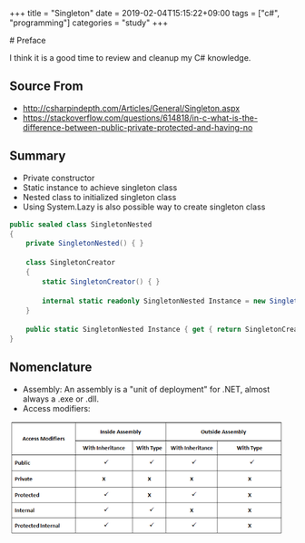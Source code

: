 +++
title = "Singleton"
date = 2019-02-04T15:15:22+09:00
tags = ["c#", "programming"]
categories = "study"
+++

<div class="description">
# Preface

I think it is a good time to review and cleanup my C# knowledge.

## Source From
- http://csharpindepth.com/Articles/General/Singleton.aspx
- https://stackoverflow.com/questions/614818/in-c-what-is-the-difference-between-public-private-protected-and-having-no

## Summary
- Private constructor
- Static instance to achieve singleton class
- Nested class to initialized singleton class
- Using System.Lazy<T> is also possible way to create singleton class

```cs
public sealed class SingletonNested
{
    private SingletonNested() { }

    class SingletonCreator
    {
        static SingletonCreator() { }

        internal static readonly SingletonNested Instance = new SingletonNested();
    }

    public static SingletonNested Instance { get { return SingletonCreator.Instance; } }
}
```

## Nomenclature
- Assembly: An assembly is a "unit of deployment" for .NET, almost always a .exe or .dll.
- Access modifiers:

<img src="/img/accessModifiers.png" style="max-width: 480px;">


